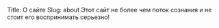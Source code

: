 Title: О сайте
Slug: about
Этот сайт не более чем поток сознания и не стоит его воспринимать серьезно!